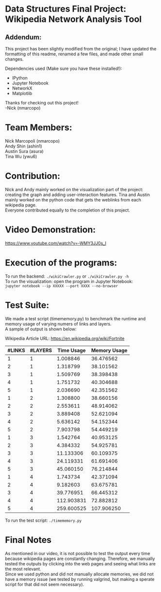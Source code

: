 # Data Structures Final Project: Wikipedia Network Analysis Tool

## Addendum:
This project has been slightly modified from the original; I have updated the formatting of this readme, renamed a few files, and made other small changes.  
  
Dependencies used (Make sure you have these installed!):  
- IPython  
- Jupyter Notebook  
- NetworkX  
- Matplotlib  
  
Thanks for checking out this project!  
-Nick (nmarcopo)

# Team Members:

Nick Marcopoli (nmarcopo)  
Andy Shin (ashin1)  
Austin Sura (asura)  
Tina Wu (ywu6)  

# Contribution:

Nick and Andy mainly worked on the visualization part of the project: creating the graph and adding user-interaction features. Tina and Austin mainly worked on the python code that gets the weblinks from each wikipedia page.  
Everyone contributed equally to the completion of this project.

# Video Demonstration:

https://www.youtube.com/watch?v=-WMY3JJ0s_I

# Execution of the programs:

To run the backend: `./wikiCrawler.py` or `./wikiCrawler.py -h`  
To run the visualization: open the program in Jupyter Notebook:  
`jupyter notebook --ip XXXXX --port XXXX --no-browser`

# Test Suite:

We made a test script (timememory.py) to benchmark the runtime and memory usage of varying numers of links and layers.  
A sample of output is shown below:

Wikipedia Article URL: https://en.wikipedia.org/wiki/Fortnite
 
|   #LINKS    |   #LAYERS   |  Time Usage  | Memory Usage |
|-------------|-------------|------------- |------------- |
| 1           | 1           | 1.008846     | 36.476562    |
| 2           | 1           | 1.318799     | 38.101562    |
| 3           | 1           | 1.509769     | 38.398438    |
| 4           | 1           | 1.751732     | 40.304688    |
| 5           | 1           | 2.036690     | 42.351562    |
| 1           | 2           | 1.308800     | 38.660156    |
| 2           | 2           | 2.553611     | 48.914062    |
| 3           | 2           | 3.889408     | 52.621094    |
| 4           | 2           | 5.636142     | 54.152344    |
| 5           | 2           | 7.903798     | 54.449219    |
| 1           | 3           | 1.542764     | 40.953125    |
| 2           | 3           | 4.384332     | 54.925781    |
| 3           | 3           | 11.133306    | 60.109375    |
| 4           | 3           | 24.119331    | 61.691406    |
| 5           | 3           | 45.060150    | 76.214844    |
| 1           | 4           | 1.743734     | 42.371094    |
| 2           | 4           | 9.182603     | 63.675781    |
| 3           | 4           | 39.776951    | 66.445312    |
| 4           | 4           | 112.903831   | 72.882812    |
| 5           | 4           | 259.600525   | 107.906250   |

To run the test script: `./timememory.py`

# Final Notes
As mentioned in our video, it is not possible to test the output every time because wikipedia pages are constantly changing. Therefore, we manually tested the outputs by clicking into the web pages and seeing what links are the most 
relevant.  
Since we used python and did not manually allocate memories, we did not have a 
memory issue (we tested by running valgrind, but making a sperate script for that
did not seem necessary).
